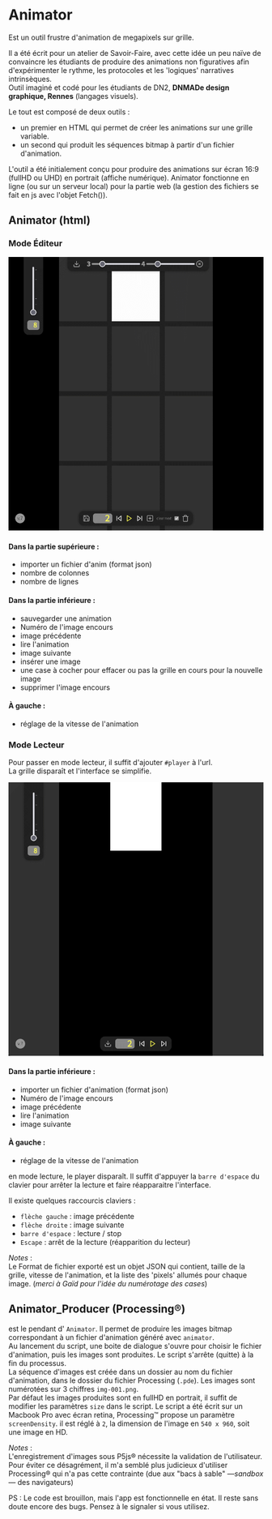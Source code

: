 # Animator
Est un outil frustre d'animation de megapixels sur grille.  

Il a été écrit pour un atelier de Savoir-Faire, avec cette idée un peu naïve de convaincre les étudiants de produire des animations non figuratives afin d'expérimenter le rythme, les protocoles et les 'logiques' narratives intrinsèques.  
Outil imaginé et codé pour les étudiants de DN2, **DNMADe design graphique, Rennes** (langages visuels).

Le tout est composé de deux outils :
- un premier en HTML qui permet de créer les animations sur une grille variable.
- un second qui produit les séquences bitmap à partir d'un fichier d'animation.

L'outil a été initialement conçu pour produire des animations sur écran 16:9 (fullHD ou UHD) en portrait (affiche numérique).
Animator fonctionne en ligne (ou sur un serveur local) pour la partie web (la gestion des fichiers se fait en js avec l'objet Fetch()).

## Animator (html)
### Mode Éditeur
![mode éditeur](./img/outil_editeur_v7.png)
#### Dans la partie supérieure :
- importer un fichier d'anim (format json)
- nombre de colonnes
- nombre de lignes

#### Dans la partie inférieure : 
- sauvegarder une animation
- Numéro de l'image encours
- image précédente
- lire l'animation
- image suivante
- insérer une image
- une case à cocher pour effacer ou pas la grille en cours pour la nouvelle image
- supprimer l'image encours

#### À gauche :
- réglage de la vitesse de l'animation

### Mode Lecteur
Pour passer en mode lecteur, il suffit d'ajouter `#player` à l'url.  
La grille disparaît et l'interface se simplifie.  

![mode éditeur](./img/outil_player_v7.png)

#### Dans la partie inférieure : 
- importer un fichier d'animation (format json)
- Numéro de l'image encours
- image précédente
- lire l'animation
- image suivante

#### À gauche :
- réglage de la vitesse de l'animation

en mode lecture, le player disparaît. Il suffit d'appuyer la `barre d'espace` du clavier pour arrêter la lecture et faire réapparaitre l'interface.

Il existe quelques raccourcis claviers :
- `flèche gauche` : image précédente
- `flèche droite` : image suivante
- `barre d'espace` : lecture / stop
- `Escape` : arrêt de la lecture (réapparition du lecteur)

_Notes_ :  
Le Format de fichier exporté est un objet JSON qui contient, taille de la grille, vitesse de l'animation, et la liste des 'pixels' allumés pour chaque image. (_merci à Gaïd pour l'idée du numérotage des cases_)

## Animator_Producer (Processing®)
est le pendant d' `Animator`. Il permet de produire les images bitmap correspondant à un fichier d'animation généré avec `animator`.    
Au lancement du script, une boite de dialogue s'ouvre pour choisir le fichier d'animation, puis les images sont produites. Le script s'arrête (quitte) à la fin du processus.  
La séquence d'images est créée dans un dossier au nom du fichier d'animation, dans le dossier du fichier Processing (`.pde`). Les images sont numérotées sur 3 chiffres `img-001.png`.  
Par défaut les images produites sont en fullHD  en portrait, il suffit de modifier les paramètres `size` dans le script. Le script a été écrit sur un Macbook Pro avec écran retina, Processing™ propose un paramètre `screenDensity`. il est réglé à `2`, la dimension de l'image en `540 x 960`, soit une image en HD.   

_Notes_ :  
L'enregistrement d'images sous P5js® nécessite la validation de l'utilisateur. Pour éviter ce désagrément, il m'a semblé plus judicieux d'utiliser Processing® qui n'a pas cette contrainte (due aux "bacs à sable" —_sandbox_— des navigateurs)

PS : Le code est brouillon, mais l'app est fonctionnelle en état. Il reste sans doute encore des bugs. Pensez à le signaler si vous utilisez.

